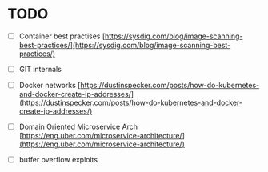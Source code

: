 # TODO

* [ ] Container best practises [https://sysdig.com/blog/image-scanning-best-practices/](https://sysdig.com/blog/image-scanning-best-practices/)
* [ ] GIT internals
* [ ] Docker networks [https://dustinspecker.com/posts/how-do-kubernetes-and-docker-create-ip-addresses/](https://dustinspecker.com/posts/how-do-kubernetes-and-docker-create-ip-addresses/)
* [ ] Domain Oriented Microservice Arch [https://eng.uber.com/microservice-architecture/](https://eng.uber.com/microservice-architecture/)
* [ ] buffer overflow exploits

